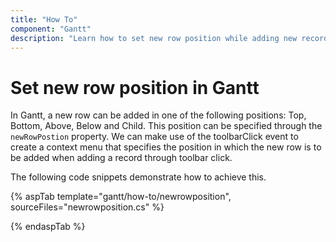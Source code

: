 ```yaml
---
title: "How To"
component: "Gantt"
description: "Learn how to set new row position while adding new records in Gantt control."
---
```


# Set new row position in Gantt

In Gantt, a new row can be added in one of the following positions: Top, Bottom, Above, Below and Child. This position can be specified through the `newRowPostion` property. We can make use of the toolbarClick event to create a context menu that specifies the position in which the new row is to be added when adding a record through toolbar click.

The following code snippets demonstrate how to achieve this.

{% aspTab template="gantt/how-to/newrowposition", sourceFiles="newrowposition.cs" %}

{% endaspTab %}
